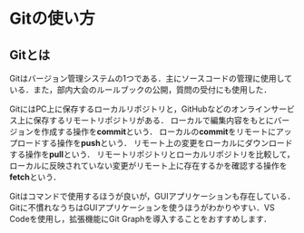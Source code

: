 # Gitの使い方
## Gitとは
Gitはバージョン管理システムの1つである．主にソースコードの管理に使用している．また，部内大会のルールブックの公開，質問の受付にも使用した．

GitにはPC上に保存するローカルリポジトリと，GitHubなどのオンラインサービス上に保存するリモートリポジトリがある．
ローカルで編集内容をもとにバージョンを作成する操作を**commit**という．
ローカルの**commit**をリモートにアップロードする操作を**push**という．
リモート上の変更をローカルにダウンロードする操作を**pull**という．
リモートリポジトリとローカルリポジトリを比較して，ローカルに反映されていない変更がリモート上に存在するかを確認する操作を**fetch**という．

Gitはコマンドで使用するほうが良いが，GUIアプリケーションも存在している．Gitに不慣れなうちはGUIアプリケーションを使うほうがわかりやすい．VS Codeを使用し，拡張機能にGit Graphを導入することをおすすめします．


